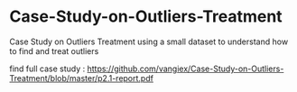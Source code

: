 # Case-Study-on-Outliers-Treatment
Case Study on Outliers Treatment using a small dataset to understand how to find and treat outliers

find full case study : https://github.com/vangiex/Case-Study-on-Outliers-Treatment/blob/master/p2.1-report.pdf
